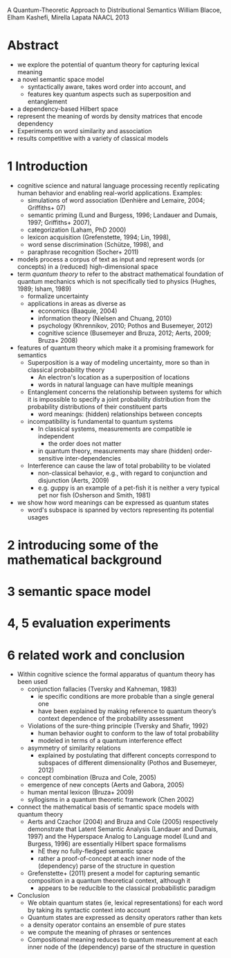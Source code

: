 A Quantum-Theoretic Approach to Distributional Semantics
William Blacoe, Elham Kashefi, Mirella Lapata
NAACL 2013

# Abstract

* we explore the potential of quantum theory for capturing lexical meaning
* a novel semantic space model
  * syntactically aware, takes word order into account, and
  * features key quantum aspects such as superposition and entanglement
* a dependency-based Hilbert space
* represent the meaning of words by density matrices that encode dependency
* Experiments on word similarity and association
* results competitive with a variety of classical models

# 1 Introduction

* cognitive science and natural language processing recently
  replicating human behavior and enabling real-world applications. Examples:
  * simulations of word association (Denhière and Lemaire, 2004; Griffiths+ 07)
  * semantic priming
    (Lund and Burgess, 1996; Landauer and Dumais, 1997; Griffiths+ 2007),
  * categorization (Laham, PhD 2000)
  * lexicon acquisition (Grefenstette, 1994; Lin, 1998),
  * word sense discrimination (Schütze, 1998), and
  * paraphrase recognition (Socher+ 2011)
* models process a corpus of text as input and
  represent words (or concepts) in a (reduced) high-dimensional space
* term _quantum theory_ to refer to
  the abstract mathematical foundation of quantum mechanics which is not
  specifically tied to physics (Hughes, 1989; Isham, 1989)
  * formalize uncertainty
  * applications in areas as diverse as
    * economics (Baaquie, 2004)
    * information theory (Nielsen and Chuang, 2010)
    * psychology (Khrennikov, 2010; Pothos and Busemeyer, 2012)
    * cognitive science (Busemeyer and Bruza, 2012; Aerts, 2009; Bruza+ 2008)
* features of quantum theory which make it a promising framework for semantics
  * Superposition is a way of modeling uncertainty,
    more so than in classical probability theory
    * An electron's location as a superposition of locations
    * words in natural language can have multiple meanings
  * Entanglement concerns the relationship between systems for which it is
    impossible to specify a joint probability distribution from the probability
    distributions of their constituent parts
    * word meanings: (hidden) relationships between concepts
  * incompatibility is fundamental to quantum systems
    * In classical systems, measurements are compatible ie independent
      * the order does not matter
    * in quantum theory, measurements may share (hidden) order-sensitive
      inter-dependencies
  * Interference can cause the law of total probability to be violated
    * non-classical behavior, e.g., with regard to conjunction and disjunction
      (Aerts, 2009)
    * e.g. guppy is an example of a pet-fish it is neither a very typical pet
      nor fish (Osherson and Smith, 1981)
* we show how word meanings can be expressed as quantum states
  * word's subspace is spanned by vectors representing its potential usages

# 2 introducing some of the mathematical background

# 3 semantic space model

# 4, 5 evaluation experiments

# 6 related work and conclusion

* Within cognitive science the formal apparatus of quantum theory has been used
  * conjunction fallacies (Tversky and Kahneman, 1983)
    * ie specific conditions are more probable than a single general one
    * have been explained by making reference to quantum theory’s context
      dependence of the probability assessment
  * Violations of the sure-thing principle (Tversky and Shafir, 1992)
    * human behavior ought to conform to the law of total probability
    * modeled in terms of a quantum interference effect
  * asymmetry of similarity relations
    * explained by postulating that different concepts correspond to subspaces
      of different dimensionality (Pothos and Busemeyer, 2012)
  * concept combination (Bruza and Cole, 2005)
  * emergence of new concepts (Aerts and Gabora, 2005)
  * human mental lexicon (Bruza+ 2009)
  * syllogisms in a quantum theoretic framework (Chen 2002)
* connect the mathematical basis of semantic space models with quantum theory
  * Aerts and Czachor (2004) and Bruza and Cole (2005) respectively demonstrate
    that Latent Semantic Analysis (Landauer and Dumais, 1997) and the
    Hyperspace Analog to Language model (Lund and Burgess, 1996) are
    essentially Hilbert space formalisms
    * hE they no fully-fledged semantic space
    * rather a proof-of-concept at each inner node of the (dependency) parse of
      the structure in question
  * Grefenstette+ (2011) present a model for capturing semantic composition in
    a quantum theoretical context, although it
    * appears to be reducible to the classical probabilistic paradigm
* Conclusion
  * We obtain quantum states (ie, lexical representations) for each word by
    taking its syntactic context into account
  * Quantum states are expressed as density operators rather than kets
  * a density operator contains an ensemble of pure states
  * we compute the meaning of phrases or sentences
  * Compositional meaning reduces to quantum measurement at each inner node of
    the (dependency) parse of the structure in question
